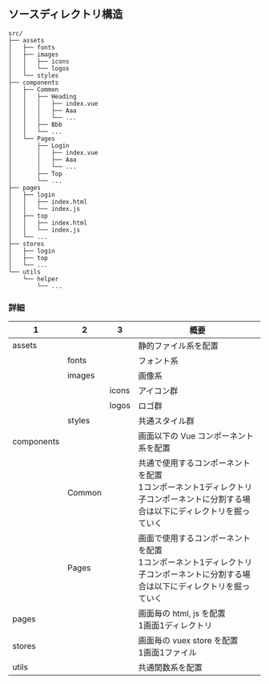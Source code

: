 ## ソースディレクトリ構造

```
src/
├── assets
│   ├── fonts
│   ├── images
│   │   ├── icons
│   │   └── logos
│   └── styles
├── components
│   ├── Common
│   │   ├── Heading
│   │   │   ├── index.vue
│   │   │   ├── Aaa
│   │   │   └── ...
│   │   ├── Bbb
│   │   └── ...
│   └── Pages
│       ├── Login
│       │   ├── index.vue
│       │   ├── Aaa
│       │   └── ...
│       ├── Top
│       └── ...
├── pages
│   ├── login
│   │   ├── index.html
│   │   └── index.js
│   ├── top
│   │   ├── index.html
│   │   └── index.js
│   └── ...
├── stores
│   ├── login
│   ├── top
│   └── ...
└── utils
    └── helper
        └── ...
```

### 詳細

| 1 | 2 | 3 | 概要 |
| --- | --- | --- | --- |
| assets |  |  | 静的ファイル系を配置 |
|  | fonts |  | フォント系 |
|  | images |  | 画像系 |
|  |  | icons | アイコン群 |
|  |  | logos | ロゴ群 |
|  | styles |  | 共通スタイル群 |
| components |  |  | 画面以下の Vue コンポーネント系を配置 |
|  | Common |  | 共通で使用するコンポーネントを配置<br>1コンポーネント1ディレクトリ<br>子コンポーネントに分割する場合は以下にディレクトリを掘っていく |
|  | Pages |  | 画面で使用するコンポーネントを配置<br>1コンポーネント1ディレクトリ<br>子コンポーネントに分割する場合は以下にディレクトリを掘っていく |
| pages |  |  | 画面毎の html, js を配置<br>1画面1ディレクトリ |
| stores |  |  | 画面毎の vuex store を配置<br>1画面1ファイル |
| utils |  |  | 共通関数系を配置